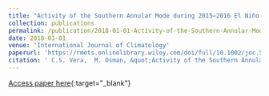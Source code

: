 ```yaml
---
title: "Activity of the Southern Annular Mode during 2015–2016 El Niño event and its impact on Southern Hemisphere climate anomalies"
collection: publications
permalink: /publication/2018-01-01-Activity-of-the-Southern-Annular-Mode-during-20152016-El-Nio-event-and-its-impact-on-Southern-Hemisphere-climate-anomalies
date: 2018-01-01
venue: 'International Journal of Climatology'
paperurl: 'https://rmets.onlinelibrary.wiley.com/doi/full/10.1002/joc.5419'
citation: ' C.S. Vera,  M. Osman, &quot;Activity of the Southern Annular Mode during 2015–2016 El Niño event and its impact on Southern Hemisphere climate anomalies.&quot; International Journal of Climatology, 2018.'
---
```

[Access paper here](https://rmets.onlinelibrary.wiley.com/doi/full/10.1002/joc.5419){:target="_blank"}
